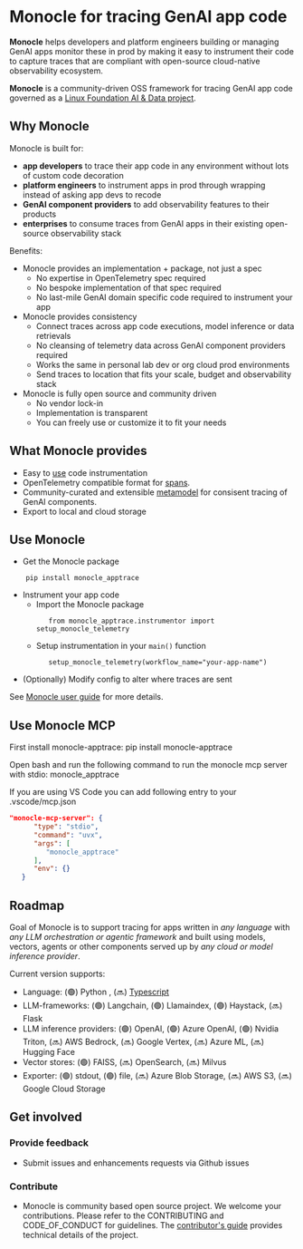 # Monocle for tracing GenAI app code

**Monocle** helps developers and platform engineers building or managing GenAI apps monitor these in prod by making it easy to instrument their code to capture traces that are compliant with open-source cloud-native observability ecosystem. 

**Monocle** is a community-driven OSS framework for tracing GenAI app code governed as a [Linux Foundation AI & Data project](https://lfaidata.foundation/projects/monocle/). 

## Why Monocle

Monocle is built for: 
- **app developers** to trace their app code in any environment without lots of custom code decoration 
- **platform engineers** to instrument apps in prod through wrapping instead of asking app devs to recode
- **GenAI component providers** to add observability features to their products 
- **enterprises** to consume traces from GenAI apps in their existing open-source observability stack

Benefits:
- Monocle provides an implementation + package, not just a spec 
   - No expertise in OpenTelemetry spec required
   - No bespoke implementation of that spec required
   - No last-mile GenAI domain specific code required to instrument your app
- Monocle provides consistency  
   - Connect traces across app code executions, model inference or data retrievals
   - No cleansing of telemetry data across GenAI component providers required
   - Works the same in personal lab dev or org cloud prod environments
   - Send traces to location that fits your scale, budget and observability stack
- Monocle is fully open source and community driven
   - No vendor lock-in
   - Implementation is transparent
   - You can freely use or customize it to fit your needs 

## What Monocle provides

- Easy to [use](#use-monocle) code instrumentation
- OpenTelemetry compatible format for [spans](src/monocle_apptrace/metamodel/spans/span_format.json). 
- Community-curated and extensible [metamodel](src/monocle_apptrace/metamodel/README.md) for consisent tracing of GenAI components. 
- Export to local and cloud storage 

## Use Monocle

- Get the Monocle package
  
```
    pip install monocle_apptrace 
```
- Instrument your app code
     - Import the Monocle package
       ```
          from monocle_apptrace.instrumentor import setup_monocle_telemetry
       ```
     - Setup instrumentation in your ```main()``` function  
       ``` 
          setup_monocle_telemetry(workflow_name="your-app-name")
       ```         
- (Optionally) Modify config to alter where traces are sent

See [Monocle user guide](Monocle_User_Guide.md) for more details.
  

## Use Monocle MCP

First install monocle-apptrace: pip install monocle-apptrace

Open bash and run the following command to run the monocle mcp server with stdio:
monocle_apptrace

If you are using VS Code you can add following entry to your .vscode/mcp.json

```json
"monocle-mcp-server": {
      "type": "stdio",
      "command": "uvx",
      "args": [
         "monocle_apptrace"
      ],
      "env": {}
   }
```

## Roadmap 

Goal of Monocle is to support tracing for apps written in *any language* with *any LLM orchestration or agentic framework* and built using models, vectors, agents or other components served up by *any cloud or model inference provider*. 

Current version supports: 
- Language: (🟢) Python , (🔜) [Typescript](https://github.com/monocle2ai/monocle-typescript) 
- LLM-frameworks: (🟢) Langchain, (🟢) Llamaindex, (🟢) Haystack, (🔜) Flask
- LLM inference providers: (🟢) OpenAI, (🟢) Azure OpenAI, (🟢) Nvidia Triton, (🔜) AWS Bedrock, (🔜) Google Vertex, (🔜) Azure ML, (🔜) Hugging Face
- Vector stores: (🟢) FAISS, (🔜) OpenSearch, (🔜) Milvus
- Exporter: (🟢) stdout, (🟢) file, (🔜) Azure Blob Storage, (🔜) AWS S3, (🔜) Google Cloud Storage


## Get involved
### Provide feedback
- Submit issues and enhancements requests via Github issues

### Contribute
- Monocle is community based open source project. We welcome your contributions. Please refer to the CONTRIBUTING and CODE_OF_CONDUCT for guidelines. The [contributor's guide](CONTRIBUTING.md) provides technical details of the project.

